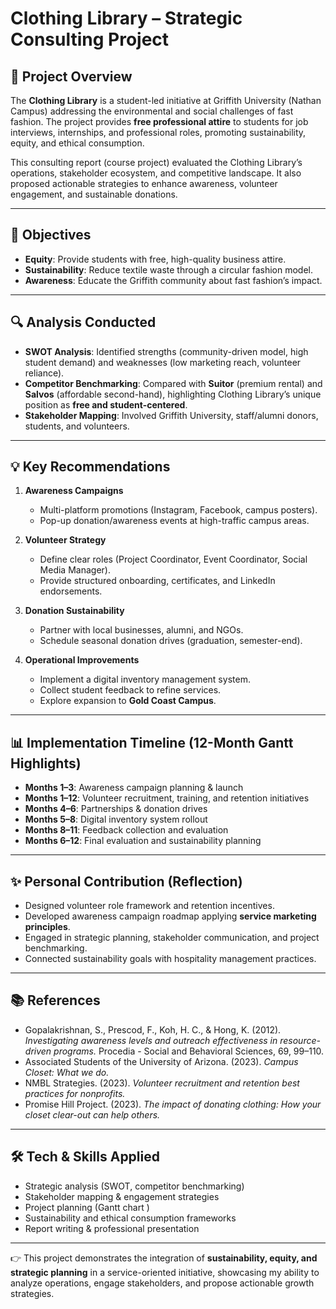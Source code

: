 # Clothing Library – Strategic Consulting Project  

## 📌 Project Overview  
The **Clothing Library** is a student-led initiative at Griffith University (Nathan Campus) addressing the environmental and social challenges of fast fashion. The project provides **free professional attire** to students for job interviews, internships, and professional roles, promoting sustainability, equity, and ethical consumption.  

This consulting report (course project) evaluated the Clothing Library’s operations, stakeholder ecosystem, and competitive landscape. It also proposed actionable strategies to enhance awareness, volunteer engagement, and sustainable donations.  

---

## 🎯 Objectives  
- **Equity**: Provide students with free, high-quality business attire.  
- **Sustainability**: Reduce textile waste through a circular fashion model.  
- **Awareness**: Educate the Griffith community about fast fashion’s impact.  

---

## 🔍 Analysis Conducted  
- **SWOT Analysis**: Identified strengths (community-driven model, high student demand) and weaknesses (low marketing reach, volunteer reliance).  
- **Competitor Benchmarking**: Compared with **Suitor** (premium rental) and **Salvos** (affordable second-hand), highlighting Clothing Library’s unique position as **free and student-centered**.  
- **Stakeholder Mapping**: Involved Griffith University, staff/alumni donors, students, and volunteers.  

---
 
## 💡  Key Recommendations   
1. **Awareness Campaigns**  
   - Multi-platform promotions (Instagram, Facebook, campus posters).  
   - Pop-up donation/awareness events at high-traffic campus areas.   

2. **Volunteer Strategy**  
   - Define clear roles (Project Coordinator, Event Coordinator, Social Media Manager).  
   - Provide structured onboarding, certificates, and LinkedIn endorsements.   

3. **Donation Sustainability**  
   - Partner with local businesses, alumni, and NGOs.  
   - Schedule seasonal donation drives (graduation, semester-end).  

4. **Operational Improvements**  
   - Implement a digital inventory management system.   
   - Collect student feedback to refine services.  
   - Explore expansion to **Gold Coast Campus**.  

---

## 📊 Implementation Timeline (12-Month Gantt Highlights)  
- **Months 1–3**: Awareness campaign planning & launch  
- **Months 1–12**: Volunteer recruitment, training, and retention initiatives  
- **Months 4–6**: Partnerships & donation drives  
- **Months 5–8**: Digital inventory system rollout  
- **Months 8–11**: Feedback collection and evaluation  
- **Months 6–12**: Final evaluation and sustainability planning  

---

## ✨ Personal Contribution (Reflection)  
- Designed volunteer role framework and retention incentives.  
- Developed awareness campaign roadmap applying **service marketing principles**.  
- Engaged in strategic planning, stakeholder communication, and project benchmarking.  
- Connected sustainability goals with hospitality management practices.  

---

## 📚 References  
- Gopalakrishnan, S., Prescod, F., Koh, H. C., & Hong, K. (2012). *Investigating awareness levels and outreach effectiveness in resource-driven programs.* Procedia - Social and Behavioral Sciences, 69, 99–110.  
- Associated Students of the University of Arizona. (2023). *Campus Closet: What we do.*  
- NMBL Strategies. (2023). *Volunteer recruitment and retention best practices for nonprofits.*  
- Promise Hill Project. (2023). *The impact of donating clothing: How your closet clear-out can help others.*  

---

## 🛠️ Tech & Skills Applied  
- Strategic analysis (SWOT, competitor benchmarking)  
- Stakeholder mapping & engagement strategies  
- Project planning (Gantt chart )  
- Sustainability and ethical consumption frameworks  
- Report writing & professional presentation  

---

👉 This project demonstrates the integration of **sustainability, equity, and strategic planning** in a service-oriented initiative, showcasing my ability to analyze operations, engage stakeholders, and propose actionable growth strategies.  
